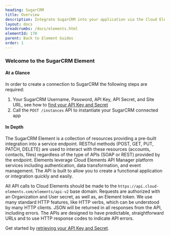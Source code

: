 ```yaml
---
heading: SugarCRM
title: Overview
description: Integrate SugarCRM into your application via the Cloud Elements APIs.
layout: docs
breadcrumbs: /docs/elements.html
elementId: 170
parent: Back to Element Guides
order: 1
---
```


### Welcome to the SugarCRM Element


#### At a Glance

In order to create a connection to SugarCRM the following steps are required:

1. Your SugarCRM Username, Password, API Key, API Secret, and Site URL, see how to [find your API Key and Secret](sugarcrm-endpoint-setup.html)
2. Call the `POST /instances` API to instantiate your SugarCRM connected app

#### In Depth

The SugarCRM Element is a collection of resources providing a pre-built integration into a service endpoint. RESTful methods (POST, GET, PUT, PATCH, DELETE) are used to interact with these resources (accounts, contacts, files) regardless of the type of APIs (SOAP or REST) provided by the endpoint. Elements leverage Cloud Elements API Manager platform services including authentication, data transformation, and event management.  The API is built to allow you to create a functional application or integration quickly and easily.

All API calls to Cloud Elements should be made to the `https://api.cloud-elements.com/elements/api-v2` base domain. Requests are authorized with an Organization and User secret, as well as, an Element token.  We use many standard HTTP features, like HTTP verbs, which can be understood by many HTTP clients. JSON will be returned in all responses from the API, including errors. The APIs are designed to have predictable, straightforward URLs and to use HTTP response codes to indicate API errors.

Get started by [retrieving your API Key and Secret](sugarcrm-endpoint-setup.html).
